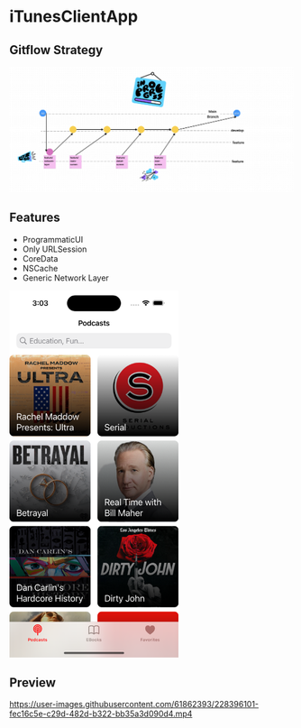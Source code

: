 # iTunesClientApp

## Gitflow Strategy

<img src="https://github.com/onurduyar/iTunesClientApp/blob/develop/Assets/gitflow.png" width="700" alt="accessibility text">

##  Features

- ProgrammaticUI
- Only URLSession
- CoreData
- NSCache
- Generic Network Layer

<img src="https://github.com/onurduyar/iTunesClientApp/blob/develop/Assets/screen1.png" width="300" alt="accessibility text">

## Preview
https://user-images.githubusercontent.com/61862393/228396101-fec16c5e-c29d-482d-b322-bb35a3d090d4.mp4

